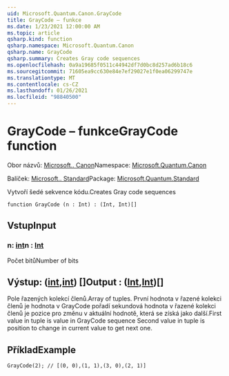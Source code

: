 ```yaml
---
uid: Microsoft.Quantum.Canon.GrayCode
title: GrayCode – funkce
ms.date: 1/23/2021 12:00:00 AM
ms.topic: article
qsharp.kind: function
qsharp.namespace: Microsoft.Quantum.Canon
qsharp.name: GrayCode
qsharp.summary: Creates Gray code sequences
ms.openlocfilehash: 0a9a19685f0511c44942df7d0bc8d257ad6b18c6
ms.sourcegitcommit: 71605ea9cc630e84e7ef29027e1f0ea06299747e
ms.translationtype: MT
ms.contentlocale: cs-CZ
ms.lasthandoff: 01/26/2021
ms.locfileid: "98840500"
---
```

# <a name="graycode-function"></a><span data-ttu-id="6421b-102">GrayCode – funkce</span><span class="sxs-lookup"><span data-stu-id="6421b-102">GrayCode function</span></span>

<span data-ttu-id="6421b-103">Obor názvů: [Microsoft.. Canon](xref:Microsoft.Quantum.Canon)</span><span class="sxs-lookup"><span data-stu-id="6421b-103">Namespace: [Microsoft.Quantum.Canon](xref:Microsoft.Quantum.Canon)</span></span>

<span data-ttu-id="6421b-104">Balíček: [Microsoft.. Standard](https://nuget.org/packages/Microsoft.Quantum.Standard)</span><span class="sxs-lookup"><span data-stu-id="6421b-104">Package: [Microsoft.Quantum.Standard](https://nuget.org/packages/Microsoft.Quantum.Standard)</span></span>


<span data-ttu-id="6421b-105">Vytvoří šedé sekvence kódu.</span><span class="sxs-lookup"><span data-stu-id="6421b-105">Creates Gray code sequences</span></span>

```qsharp
function GrayCode (n : Int) : (Int, Int)[]
```


## <a name="input"></a><span data-ttu-id="6421b-106">Vstup</span><span class="sxs-lookup"><span data-stu-id="6421b-106">Input</span></span>

### <a name="n--int"></a><span data-ttu-id="6421b-107">n: [int](xref:microsoft.quantum.lang-ref.int)</span><span class="sxs-lookup"><span data-stu-id="6421b-107">n : [Int](xref:microsoft.quantum.lang-ref.int)</span></span>

<span data-ttu-id="6421b-108">Počet bitů</span><span class="sxs-lookup"><span data-stu-id="6421b-108">Number of bits</span></span>



## <a name="output--intint"></a><span data-ttu-id="6421b-109">Výstup: ([int](xref:microsoft.quantum.lang-ref.int),[int](xref:microsoft.quantum.lang-ref.int)) []</span><span class="sxs-lookup"><span data-stu-id="6421b-109">Output : ([Int](xref:microsoft.quantum.lang-ref.int),[Int](xref:microsoft.quantum.lang-ref.int))[]</span></span>

<span data-ttu-id="6421b-110">Pole řazených kolekcí členů.</span><span class="sxs-lookup"><span data-stu-id="6421b-110">Array of tuples.</span></span> <span data-ttu-id="6421b-111">První hodnota v řazené kolekci členů je hodnota v GrayCode pořadí sekundová hodnota v řazené kolekci členů je pozice pro změnu v aktuální hodnotě, která se získá jako další.</span><span class="sxs-lookup"><span data-stu-id="6421b-111">First value in tuple is value in GrayCode sequence Second value in tuple is position to change in current value to get next one.</span></span>

## <a name="example"></a><span data-ttu-id="6421b-112">Příklad</span><span class="sxs-lookup"><span data-stu-id="6421b-112">Example</span></span>

```qsharp
GrayCode(2); // [(0, 0),(1, 1),(3, 0),(2, 1)]
```